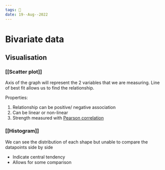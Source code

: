 ```yaml
---
tags: 🌱
date: 19--Aug--2022
---
```


# Bivariate data



## Visualisation

### [[Scatter plot]]

Axis of the graph will represent the 2 variables that we are measuring. Line of best fit allows us to find the relationship.

Properties:
1. Relationship can be positive/ negative association
2. Can be linear or non-linear
3. Strength measured with [Pearson correlation](Pearson%20correlation.md)

### [[Histogram]]

We can see the distribution of each shape but unable to compare the datapoints side by side

- Indicate central tendency
- Allows for some comparison